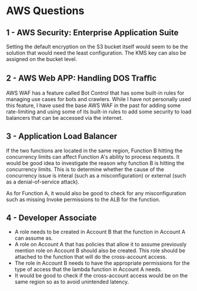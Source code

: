 # AWS Questions

## 1 - AWS Security: Enterprise Application Suite

Setting the default encryption on the S3 bucket itself would seem to be the solution that would need the least configuration. The KMS key can also be assigned on the bucket level.

## 2 - AWS Web APP: Handling DOS Traﬃc

AWS WAF has a feature called Bot Control that has some built-in rules for managing use cases for bots and crawlers. While I have not personally used this feature, I have used the base AWS WAF in the past for adding some rate-limiting and using some of its built-in rules to add some security to load balancers that can be accessed via the internet.

## 3 - Application Load Balancer

If the two functions are located in the same region, Function B hitting the concurrency limits can affect Function A's ability to process requests. It would be good idea to investigate the reason why function B is hitting the concurrency limits. This is to determine whether the cause of the concurrency issue is interal (such as a misconfiguration) or external (such as a denial-of-service attack).

As for Function A, it would also be good to check for any misconfiguration such as missing Invoke permissions to the ALB for the function.

## 4 - Developer Associate

* A role needs to be created in Account B that the function in Account A can assume as.
* A role on Account A that has policies that allow it to assume previously mention role on Account B should also be created. This role should be attached to the function that will do the cross-account access.
* The role in Account B needs to have the appropriate permissions for the type of access that the lambda function in Account A needs.
* It would be good to check if the cross-account access would be on the same region so as to avoid unintended latency.
